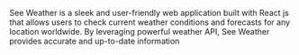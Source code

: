 See Weather is a sleek and user-friendly web application built with React js that allows users to check current weather conditions and forecasts for any location worldwide. By leveraging powerful weather API, See Weather provides accurate and up-to-date information
